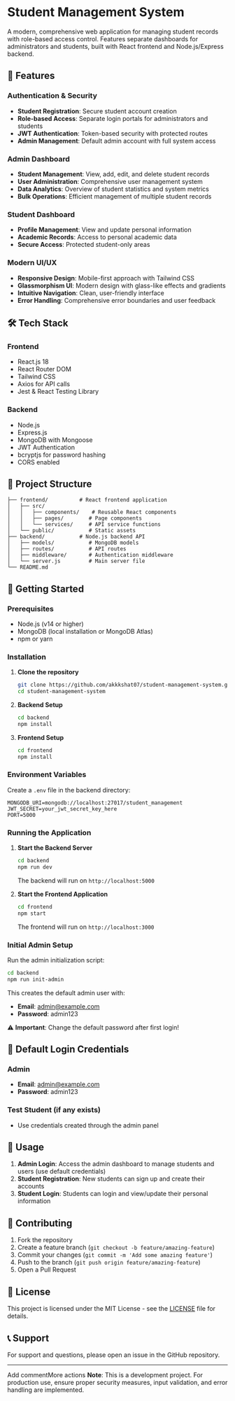 # Student Management System

A modern, comprehensive web application for managing student records with role-based access control. Features separate dashboards for administrators and students, built with React frontend and Node.js/Express backend.

## 🚀 Features

### Authentication & Security
- **Student Registration**: Secure student account creation
- **Role-based Access**: Separate login portals for administrators and students
- **JWT Authentication**: Token-based security with protected routes
- **Admin Management**: Default admin account with full system access

### Admin Dashboard
- **Student Management**: View, add, edit, and delete student records
- **User Administration**: Comprehensive user management system
- **Data Analytics**: Overview of student statistics and system metrics
- **Bulk Operations**: Efficient management of multiple student records

### Student Dashboard
- **Profile Management**: View and update personal information
- **Academic Records**: Access to personal academic data
- **Secure Access**: Protected student-only areas

### Modern UI/UX
- **Responsive Design**: Mobile-first approach with Tailwind CSS
- **Glassmorphism UI**: Modern design with glass-like effects and gradients
- **Intuitive Navigation**: Clean, user-friendly interface
- **Error Handling**: Comprehensive error boundaries and user feedback

## 🛠️ Tech Stack

### Frontend
- React.js 18
- React Router DOM
- Tailwind CSS
- Axios for API calls
- Jest & React Testing Library

### Backend
- Node.js
- Express.js
- MongoDB with Mongoose
- JWT Authentication
- bcryptjs for password hashing
- CORS enabled

## 📁 Project Structure

```
├── frontend/          # React frontend application
│   ├── src/
│   │   ├── components/    # Reusable React components
│   │   ├── pages/        # Page components
│   │   └── services/     # API service functions
│   └── public/           # Static assets
├── backend/           # Node.js backend API
│   ├── models/           # MongoDB models
│   ├── routes/           # API routes
│   ├── middleware/       # Authentication middleware
│   └── server.js         # Main server file
└── README.md
```

## 🚦 Getting Started

### Prerequisites
- Node.js (v14 or higher)
- MongoDB (local installation or MongoDB Atlas)
- npm or yarn

### Installation

1. **Clone the repository**
   ```bash
   git clone https://github.com/akkkshat07/student-management-system.git
   cd student-management-system
   ```

2. **Backend Setup**
   ```bash
   cd backend
   npm install
   ```

3. **Frontend Setup**
   ```bash
   cd frontend
   npm install
   ```

### Environment Variables

Create a `.env` file in the backend directory:

```env
MONGODB_URI=mongodb://localhost:27017/student_management
JWT_SECRET=your_jwt_secret_key_here
PORT=5000
```

### Running the Application

1. **Start the Backend Server**
   ```bash
   cd backend
   npm run dev
   ```
   The backend will run on `http://localhost:5000`

2. **Start the Frontend Application**
   ```bash
   cd frontend
   npm start
   ```
   The frontend will run on `http://localhost:3000`

### Initial Admin Setup

Run the admin initialization script:
```bash
cd backend
npm run init-admin
```

This creates the default admin user with:
- **Email**: admin@example.com
- **Password**: admin123

⚠️ **Important**: Change the default password after first login!

## 🔐 Default Login Credentials

### Admin
- **Email**: admin@example.com
- **Password**: admin123

### Test Student (if any exists)
- Use credentials created through the admin panel

## 📱 Usage

1. **Admin Login**: Access the admin dashboard to manage students and users (use default credentials)
2. **Student Registration**: New students can sign up and create their accounts
3. **Student Login**: Students can login and view/update their personal information


## 🤝 Contributing

1. Fork the repository
2. Create a feature branch (`git checkout -b feature/amazing-feature`)
3. Commit your changes (`git commit -m 'Add some amazing feature'`)
4. Push to the branch (`git push origin feature/amazing-feature`)
5. Open a Pull Request

## 📄 License

This project is licensed under the MIT License - see the [LICENSE](LICENSE) file for details.

## 📞 Support

For support and questions, please open an issue in the GitHub repository.

---
Add commentMore actions
**Note**: This is a development project. For production use, ensure proper security measures, input validation, and error handling are implemented.
